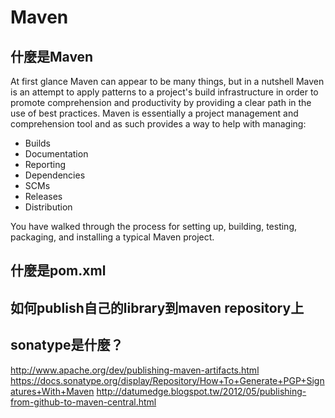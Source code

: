 # Maven

## 什麼是Maven

At first glance Maven can appear to be many things, but in a nutshell Maven is an attempt to apply patterns to a project's build infrastructure in order to promote comprehension and productivity by providing a clear path in the use of best practices. Maven is essentially a project management and comprehension tool and as such provides a way to help with managing:

* Builds
* Documentation
* Reporting
* Dependencies
* SCMs
* Releases
* Distribution

You have walked through the process for setting up, building, testing, packaging, and installing a typical Maven project.

## 什麼是pom.xml
## 如何publish自己的library到maven repository上
## sonatype是什麼？

http://www.apache.org/dev/publishing-maven-artifacts.html
https://docs.sonatype.org/display/Repository/How+To+Generate+PGP+Signatures+With+Maven
http://datumedge.blogspot.tw/2012/05/publishing-from-github-to-maven-central.html